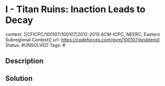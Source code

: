 # I - Titan Ruins: Inaction Leads to Decay

contest: [[CFICPC/100107/100107|2012-2013 ACM-ICPC, NEERC, Eastern Subregional Contest]]
url: https://codeforces.com/gym/100107/problem/I
Status: #UNSOLVED
Tags: #

## Description

## Solution

